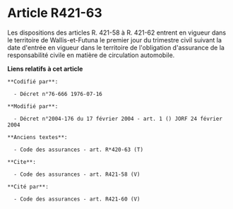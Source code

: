 # Article R421-63

Les dispositions des articles R. 421-58 à R. 421-62 entrent en vigueur dans le territoire de Wallis-et-Futuna le premier jour
du trimestre civil suivant la date d'entrée en vigueur dans le territoire de l'obligation d'assurance de la responsabilité
civile en matière de circulation automobile.

**Liens relatifs à cet article**

	**Codifié par**:

	  - Décret n°76-666 1976-07-16

	**Modifié par**:

	  - Décret n°2004-176 du 17 février 2004 - art. 1 () JORF 24 février 2004

	**Anciens textes**:

	  - Code des assurances - art. R*420-63 (T)

	**Cite**:

	  - Code des assurances - art. R421-58 (V)

	**Cité par**:

	  - Code des assurances - art. R421-60 (V)
